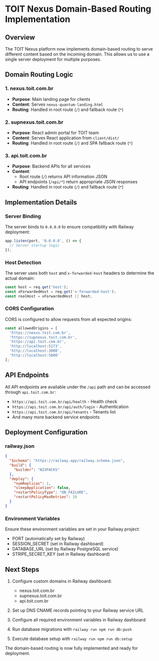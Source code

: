# TOIT Nexus Domain-Based Routing Implementation

## Overview
The TOIT Nexus platform now implements domain-based routing to serve different content based on the incoming domain. This allows us to use a single server deployment for multiple purposes.

## Domain Routing Logic

### 1. nexus.toit.com.br
- **Purpose**: Main landing page for clients
- **Content**: Serves `nexus-quantum-landing.html`
- **Routing**: Handled in root route (`/`) and fallback route (`*`)

### 2. supnexus.toit.com.br
- **Purpose**: React admin portal for TOIT team
- **Content**: Serves React application from `client/dist/`
- **Routing**: Handled in root route (`/`) and SPA fallback route (`*`)

### 3. api.toit.com.br
- **Purpose**: Backend APIs for all services
- **Content**: 
  - Root route (`/`) returns API information JSON
  - API endpoints (`/api/*`) return appropriate JSON responses
- **Routing**: Handled in root route (`/`) and fallback route (`*`)

## Implementation Details

### Server Binding
The server binds to `0.0.0.0` to ensure compatibility with Railway deployment:

```javascript
app.listen(port, '0.0.0.0', () => {
  // Server startup logic
});
```

### Host Detection
The server uses both `host` and `x-forwarded-host` headers to determine the actual domain:

```javascript
const host = req.get('host');
const xForwardedHost = req.get('x-forwarded-host');
const realHost = xForwardedHost || host;
```

### CORS Configuration
CORS is configured to allow requests from all expected origins:

```javascript
const allowedOrigins = [
  'https://nexus.toit.com.br',
  'https://supnexus.toit.com.br',
  'https://api.toit.com.br',
  'http://localhost:5173',
  'http://localhost:3000',
  'http://localhost:5000'
];
```

## API Endpoints

All API endpoints are available under the `/api` path and can be accessed through `api.toit.com.br`:

- `https://api.toit.com.br/api/health` - Health check
- `https://api.toit.com.br/api/auth/login` - Authentication
- `https://api.toit.com.br/api/tenants` - Tenants list
- And many more backend service endpoints

## Deployment Configuration

### railway.json
```json
{
  "$schema": "https://railway.app/railway.schema.json",
  "build": {
    "builder": "NIXPACKS"
  },
  "deploy": {
    "numReplicas": 1,
    "sleepApplication": false,
    "restartPolicyType": "ON_FAILURE",
    "restartPolicyMaxRetries": 10
  }
}
```

### Environment Variables
Ensure these environment variables are set in your Railway project:
- PORT (automatically set by Railway)
- SESSION_SECRET (set in Railway dashboard)
- DATABASE_URL (set by Railway PostgreSQL service)
- STRIPE_SECRET_KEY (set in Railway dashboard)

## Next Steps

1. Configure custom domains in Railway dashboard:
   - nexus.toit.com.br
   - supnexus.toit.com.br
   - api.toit.com.br

2. Set up DNS CNAME records pointing to your Railway service URL

3. Configure all required environment variables in Railway dashboard

4. Run database migrations with `railway run npm run db:push`

5. Execute database setup with `railway run npm run db:setup`

The domain-based routing is now fully implemented and ready for deployment.